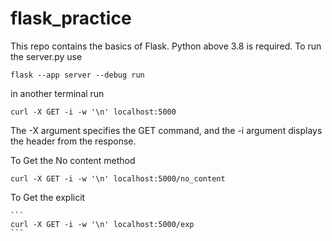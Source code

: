 # flask_practice
This repo contains the basics of Flask.
Python above 3.8 is required.
To run the server.py use
  ```
  flask --app server --debug run
  ```
in another terminal run
  ```
  curl -X GET -i -w '\n' localhost:5000
  ```
The -X argument specifies the GET command, and the -i argument displays the header from the response.

To Get the No content method
  ```
  curl -X GET -i -w '\n' localhost:5000/no_content
  ```
 To Get the explicit 
 
    ```
    curl -X GET -i -w '\n' localhost:5000/exp
    ```
